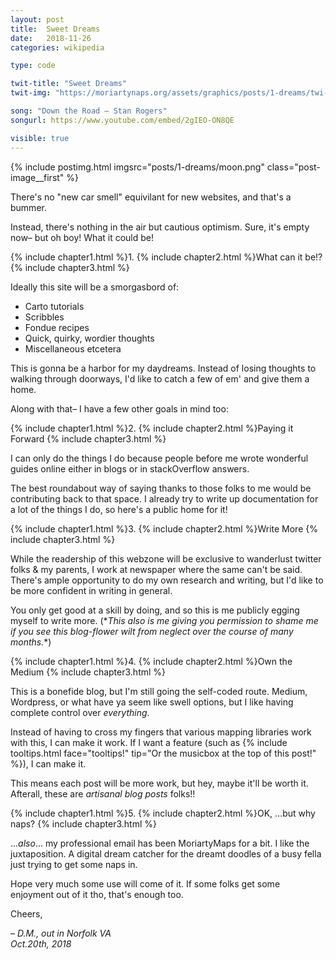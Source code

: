 ```yaml
---
layout: post
title:  Sweet Dreams
date:   2018-11-26
categories: wikipedia

type: code

twit-title: "Sweet Dreams"
twit-img: "https://moriartynaps.org/assets/graphics/posts/1-dreams/twi-img.png"

song: "Down the Road – Stan Rogers"
songurl: https://www.youtube.com/embed/2gIEO-ON8QE

visible: true
---
```


{% include postimg.html imgsrc="posts/1-dreams/moon.png" class="post-image__first" %}

There's no "new car smell" equivilant for new websites, and that's a bummer.

Instead, there's nothing in the air but cautious optimism. Sure, it's empty now– but oh boy! What it could be!

{% include chapter1.html %}1.
{% include chapter2.html %}What can it be!?
{% include chapter3.html %}

Ideally this site will be a smorgasbord of:

- Carto tutorials
- Scribbles
- Fondue recipes
- Quick, quirky, wordier thoughts
- Miscellaneous etcetera

This is gonna be a harbor for my daydreams. Instead of losing thoughts to walking through doorways, I'd like to catch a few of em' and give them a home.

Along with that– I have a few other goals in mind too:

{% include chapter1.html %}2.
{% include chapter2.html %}Paying it Forward
{% include chapter3.html %}

I can only do the things I do because people before me wrote wonderful guides online either in blogs or in stackOverflow answers. 

The best roundabout way of saying thanks to those folks to me would be contributing back to that space. I already try to write up documentation for a lot of the things I do, so here's a public home for it!

{% include chapter1.html %}3.
{% include chapter2.html %}Write More
{% include chapter3.html %}

While the readership of this webzone will be exclusive to wanderlust twitter folks & my parents, I work at newspaper where the same can't be said. There's ample opportunity to do my own research and writing, but I'd like to be more confident in writing in general.

You only get good at a skill by doing, and so this is me publicly egging myself to write more. (\*_This also is me giving you permission to shame me if you see this blog-flower wilt from neglect over the course of many months._\*)

{% include chapter1.html %}4.
{% include chapter2.html %}Own the Medium
{% include chapter3.html %}

This is a bonefide blog, but I'm still going the self-coded route. Medium, Wordpress, or what have ya seem like swell options, but I like having complete control over _everything_.

Instead of having to cross my fingers that various mapping libraries work with this, I can make it work. If I want a feature (such as {% include tooltips.html face="tooltips!" tip="Or the musicbox at the top of this post!" %}), I can make it.

This means each post will be more work, but hey, maybe it'll be worth it. Afterall, these are _artisanal blog posts_ folks!!

{% include chapter1.html %}5.
{% include chapter2.html %}OK, ...but why naps?
{% include chapter3.html %}

..._also_... my professional email has been MoriartyMaps for a bit. I like the juxtaposition. A digital dream catcher for the dreamt doodles of a busy fella just trying to get some naps in.

Hope very much some use will come of it. If some folks get some enjoyment out of it tho, that's enough too.

Cheers,

<i>– D.M., out in Norfolk VA<br>
<span class="post-date">Oct.20th, 2018</span></i>
